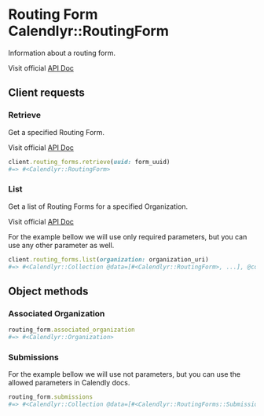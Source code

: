 # Routing Form Calendlyr::RoutingForm

Information about a routing form.

Visit official [API Doc](https://developer.calendly.com/api-docs/20e016678903c-routing-form)

## Client requests

### Retrieve

Get a specified Routing Form.

Visit official [API Doc](https://developer.calendly.com/api-docs/910a7e2f573e8-get-routing-form)

```ruby
client.routing_forms.retrieve(uuid: form_uuid)
#=> #<Calendlyr::RoutingForm>
```

### List

Get a list of Routing Forms for a specified Organization.

Visit official [API Doc](https://developer.calendly.com/api-docs/9fe7334bec6ad-list-routing-forms)

For the example bellow we will use only required parameters, but you can use any other parameter as well.

```ruby
client.routing_forms.list(organization: organization_uri)
#=> #<Calendlyr::Collection @data=[#<Calendlyr::RoutingForm>, ...], @count=nil, @next_page=nil, @next_page_token=nil, @client=#<Calendlyr::Client>>
```

## Object methods

### Associated Organization

```ruby
routing_form.associated_organization
#=> #<Calendlyr::Organization>
```

### Submissions
For the example bellow we will use not parameters, but you can use the allowed parameters in Calendly docs.

```ruby
routing_form.submissions
#=> #<Calendlyr::Collection @data=[#<Calendlyr::RoutingForms::Submission>, ...], @count=nil, @next_page=nil, @next_page_token=nil, @client=#<Calendlyr::Client>>
```
